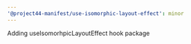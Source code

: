 ```yaml
---
'@project44-manifest/use-isomorphic-layout-effect': minor
---
```


Adding useIsomorhpicLayoutEffect hook package
